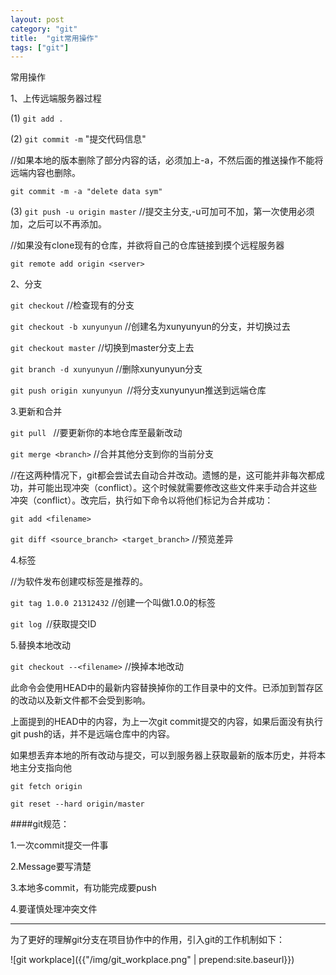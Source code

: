 ```yaml
---
layout: post
category: "git"
title:  "git常用操作"
tags: ["git"]
---
```


常用操作

1、上传远端服务器过程

(1) ```git add .```

(2) ```git commit -m``` "提交代码信息" 

//如果本地的版本删除了部分内容的话，必须加上-a，不然后面的推送操作不能将远端内容也删除。

```git commit -m -a "delete data sym"```

(3) ```git push -u origin master``` //提交主分支,-u可加可不加，第一次使用必须加，之后可以不再添加。

//如果没有clone现有的仓库，并欲将自己的仓库链接到摸个远程服务器

```git remote add origin <server>```

2、分支

```git checkout``` //检查现有的分支

```git checkout -b xunyunyun``` //创建名为xunyunyun的分支，并切换过去

```git checkout master```  //切换到master分支上去

```git branch -d xunyunyun``` //删除xunyunyun分支

```git push origin xunyunyun ```//将分支xunyunyun推送到远端仓库

3.更新和合并

```git pull ``` //要更新你的本地仓库至最新改动

```git merge <branch>```  //合并其他分支<branch>到你的当前分支

//在这两种情况下，git都会尝试去自动合并改动。遗憾的是，这可能并非每次都成功，并可能出现冲突（conflict）。这个时候就需要修改这些文件来手动合并这些冲突（conflict）。改完后，执行如下命令以将他们标记为合并成功：

```git add <filename>```

```git diff <source_branch> <target_branch>``` //预览差异

4.标签

//为软件发布创建哎标签是推荐的。

```git tag 1.0.0 21312432``` //创建一个叫做1.0.0的标签

```git log ```//获取提交ID

5.替换本地改动

```git checkout --<filename>```  //换掉本地改动

此命令会使用HEAD中的最新内容替换掉你的工作目录中的文件。已添加到暂存区的改动以及新文件都不会受到影响。

上面提到的HEAD中的内容，为上一次git commit提交的内容，如果后面没有执行git push的话，并不是远端仓库中的内容。

如果想丢弃本地的所有改动与提交，可以到服务器上获取最新的版本历史，并将本地主分支指向他

```git fetch origin```

```git reset --hard origin/master```

####git规范：

1.一次commit提交一件事

2.Message要写清楚

3.本地多commit，有功能完成要push

4.要谨慎处理冲突文件

---

为了更好的理解git分支在项目协作中的作用，引入git的工作机制如下：

![git workplace]({{"/img/git_workplace.png" | prepend:site.baseurl}})
